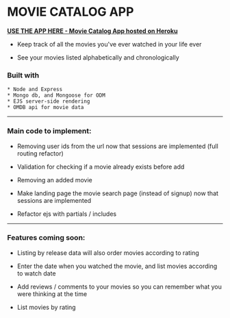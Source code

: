 # MOVIE CATALOG APP

[**USE THE APP HERE - Movie Catalog App hosted on Heroku**](https://movie-catalog-app.herokuapp.com)

* Keep track of all the movies you've ever watched in your life ever

* See your movies listed alphabetically and chronologically


### Built with
	* Node and Express
	* Mongo db, and Mongoose for ODM
	* EJS server-side rendering
	* OMDB api for movie data

----
### Main code to implement:

- Removing user ids from the url now that sessions are implemented (full routing refactor)

- Validation for checking if a movie already exists before add

- Removing an added movie

- Make landing page the movie search page (instead of signup) now that sessions are implemented

- Refactor ejs with partials / includes

----
### Features coming soon:

* Listing by release data will also order movies according to rating

* Enter the date when you watched the movie, and list movies according to watch date

* Add reviews / comments to your movies so you can remember what you were thinking at the time

* List movies by rating
